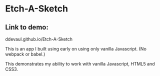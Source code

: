 # Etch-A-Sketch

## Link to demo:
ddevaul.github.io/Etch-A-Sketch

This is an app I built using early on using only vanilla Javascript. (No webpack or babel.) 

This demonstrates my ability to work with vanilla Javascript, HTML5 and CSS3. 
